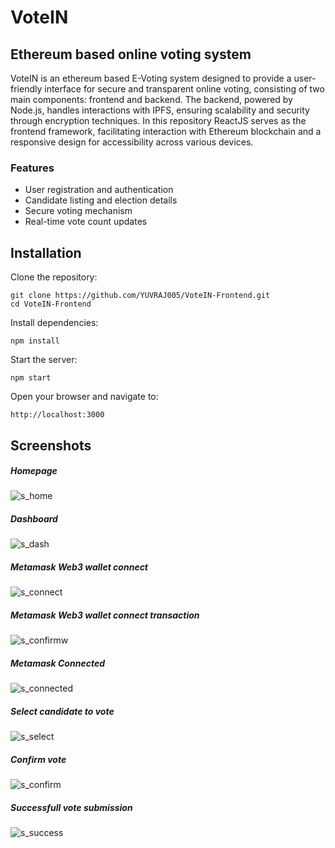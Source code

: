 # VoteIN 
## Ethereum based online voting system
VoteIN is an ethereum based E-Voting system designed to provide a user-friendly interface for secure and transparent online voting, consisting of two main components: frontend and backend. The backend, powered by Node.js, handles interactions with IPFS, ensuring scalability and security through encryption techniques. In this repository ReactJS serves as the frontend framework, facilitating interaction with Ethereum blockchain and a responsive design for accessibility across various devices.

### Features
* User registration and authentication
* Candidate listing and election details
* Secure voting mechanism
* Real-time vote count updates

## Installation

Clone the repository:
```
git clone https://github.com/YUVRAJ005/VoteIN-Frontend.git
cd VoteIN-Frontend
```
Install dependencies:
```
npm install
```
Start the server:
```
npm start
```
Open your browser and navigate to:
```
http://localhost:3000
```

## Screenshots

##### Homepage 
![s_home](https://github.com/user-attachments/assets/26ed4504-69ea-4580-894e-a7c55fd71826)

##### Dashboard
![s_dash](https://github.com/user-attachments/assets/fc69651c-6c52-45bb-8cec-59b4eaf0ee3b)

##### Metamask Web3 wallet connect
![s_connect](https://github.com/user-attachments/assets/781284e1-ac8c-412f-b2ec-a03417a49f56)

##### Metamask Web3 wallet connect transaction
![s_confirmw](https://github.com/user-attachments/assets/07388fd4-3ed8-4917-8b41-2850ab81d71f)

##### Metamask Connected
![s_connected](https://github.com/user-attachments/assets/847c1aab-c5f1-45e4-95e0-ced5f3f3355d)

##### Select candidate to vote
![s_select](https://github.com/user-attachments/assets/35e1a8e4-cdc3-4d51-8712-6297bf3cd9c2)

##### Confirm vote
![s_confirm](https://github.com/user-attachments/assets/ff3f5359-0d3b-40b4-800c-265ec6f7916a)

##### Successfull vote submission
![s_success](https://github.com/user-attachments/assets/ced3e69c-d7b6-4bce-bc5c-95f9540eca06)


